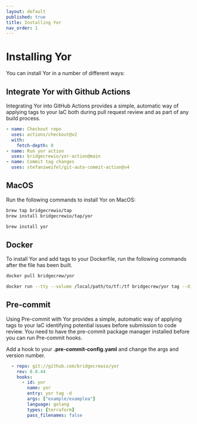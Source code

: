 ```yaml
---
layout: default
published: true
title: Installing Yor
nav_order: 1
---
```


# Installing Yor
You can install Yor in a number of different ways:

## Integrate Yor with Github Actions
Integrating Yor into GitHub Actions provides a simple, automatic way of applying tags to your IaC both
during pull request review and as part of any build process.
```yaml
- name: Checkout repo
  uses: actions/checkout@v2
  with:
    fetch-depth: 0
- name: Run yor action
  uses: bridgecrewio/yor-action@main
- name: Commit tag changes
  uses: stefanzweifel/git-auto-commit-action@v4
```

## MacOS
Run the following commands to install Yor on MacOS:
```sh
brew tap bridgecrewio/tap
brew install bridgecrewio/tap/yor
```
```sh
brew install yor
```

## Docker
To install Yor and add tags to your Dockerfile, run the following commands after the file has been built.
```sh
docker pull bridgecrew/yor

docker run --tty --volume /local/path/to/tf:/tf bridgecrew/yor tag --directory /tf
```

## Pre-commit
Using Pre-commit with Yor provides a simple, automatic way of applying tags to your IaC identifying potential issues before submission to code review.
You need to have the pre-commit package manager installed before you can run Pre-commit hooks.

Add a hook to your **.pre-commit-config.yaml** and change the args and version number.
```yaml
  - repo: git://github.com/bridgecrewio/yor
    rev: 0.0.44
    hooks:
      - id: yor
        name: yor
        entry: yor tag -d
        args: ["example/examplea"]
        language: golang
        types: [terraform]
        pass_filenames: false
```